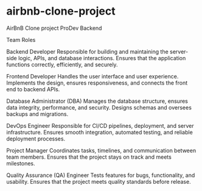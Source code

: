 # airbnb-clone-project
AirBnB Clone project ProDev Backend


Team Roles

Backend Developer
Responsible for building and maintaining the server-side logic, APIs, and database interactions. Ensures that the application functions correctly, efficiently, and securely.

Frontend Developer
Handles the user interface and user experience. Implements the design, ensures responsiveness, and connects the front end to backend APIs.

Database Administrator (DBA)
Manages the database structure, ensures data integrity, performance, and security. Designs schemas and oversees backups and migrations.

DevOps Engineer
Responsible for CI/CD pipelines, deployment, and server infrastructure. Ensures smooth integration, automated testing, and reliable deployment processes.

Project Manager
Coordinates tasks, timelines, and communication between team members. Ensures that the project stays on track and meets milestones.

Quality Assurance (QA) Engineer
Tests features for bugs, functionality, and usability. Ensures that the project meets quality standards before release.
